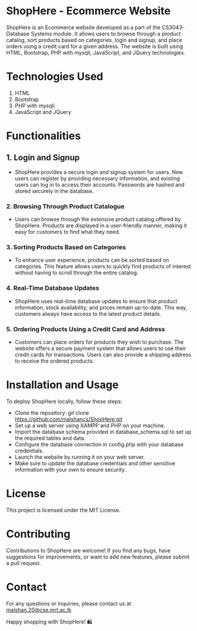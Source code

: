 # ShopHere - Ecommerce Website
ShopHere is an Ecommerce website developed as a part of the CS3043-Database Systems module. It allows users to browse through a product catalog, sort products based on categories, login and signup, and place orders using a credit card for a given address. The website is built using HTML, Bootstrap, PHP with mysqli, JavaScript, and JQuery technologies.

# Technologies Used
1. HTML
2. Bootstrap
3. PHP with mysqli
4. JavaScript and JQuery

# Functionalities
## 1. Login and Signup
- ShopHere provides a secure login and signup system for users. New users can register by providing necessary information, and existing users can log in to access their accounts. Passwords are hashed and stored securely in the database.

### 2. Browsing Through Product Catalogue
- Users can browse through the extensive product catalog offered by ShopHere. Products are displayed in a user-friendly manner, making it easy for customers to find what they need.

### 3. Sorting Products Based on Categories
- To enhance user experience, products can be sorted based on categories. This feature allows users to quickly find products of interest without having to scroll through the entire catalog.

### 4. Real-Time Database Updates
- ShopHere uses real-time database updates to ensure that product information, stock availability, and prices remain up-to-date. This way, customers always have access to the latest product details.

### 5. Ordering Products Using a Credit Card and Address
- Customers can place orders for products they wish to purchase. The website offers a secure payment system that allows users to use their credit cards for transactions. Users can also provide a shipping address to receive the ordered products.

# Installation and Usage
To deploy ShopHere locally, follow these steps:

- Clone the repository: git clone https://github.com/malshancs/ShopHere.git
- Set up a web server using XAMPP and PHP on your machine.
- Import the database schema provided in database_schema.sql to set up the required tables and data.
- Configure the database connection in config.php with your database credentials.
- Launch the website by running it on your web server.
- Make sure to update the database credentials and other sensitive information with your own to ensure security.

# License
This project is licensed under the MIT License.

# Contributing
Contributions to ShopHere are welcome! If you find any bugs, have suggestions for improvements, or want to add new features, please submit a pull request.

# Contact
For any questions or inquiries, please contact us at malshan.20@cse.mrt.ac.lk

Happy shopping with ShopHere! 🛍️
